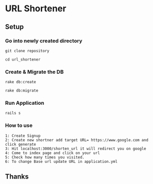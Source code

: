 # URL Shortener

## Setup

### Go into newly created directory
```
git clone repository
```


```
cd url_shortener
```

### Create & Migrate the DB
```
rake db:create
```

```
rake db:migrate
```

### Run Application
```
rails s
```

### How to use
```
1: Create Signup
2: Create new shortner add target URL= https://www.google.com and click generate
3: Hit localhost:3000/shorten_url it will redirect you on google
4: Come to index page and click on your url
5: Check how many times you visited.
6: To change Base url update URL in application.yml
```

## Thanks